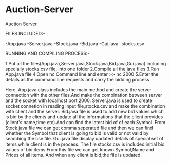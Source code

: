 # Auction-Server
Auction Server

FILES INCLUDED:-

-App.java
-Server.java
-Stock.java
-Bid.java
-Gui.java
-stocks.csv


RUNNING AND COMPILING PROCESS:-

1.Put all the files(App.java,Server.java,Stock.java,Bid.java,Gui.java) including specially stocks.csv file, into one folder
2.Compile all the java files
3.Run App.java file
4.Open nc Command line and enter >> nc <ip address> 2000
5.Enter the details as the command line requests and carry the bidding process


Here,
App.java class includes the main method and create the server connection with the other files.And make the combination between server and the socket with localhost port 2000.
Server.java is used to create socket connetion in reading input file,stocks.csv  and make the combination with client and the server.
Bid.java file is used to add new bid values which is bid by the clients and update all the informations that the client provides (client's name,time etc).And can find the latest bid of of each Symbol.
From Stock.java file we can get comma seperated file and then we can find whether the Symbol that client is going to bid is valid or not valid by searching the csv file.
Gui.java file display updated details of special set of items while client is in the process.
The file stocks.csv is included initial bid values of bid items.From this file we can get known Symbol,Name and Prices of all items. And when any client is bid,the file is updated. 



 
 

